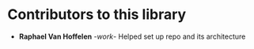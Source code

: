 # Contributors to this library

* **Raphael Van Hoffelen** -*work*- Helped set up repo and its architecture
